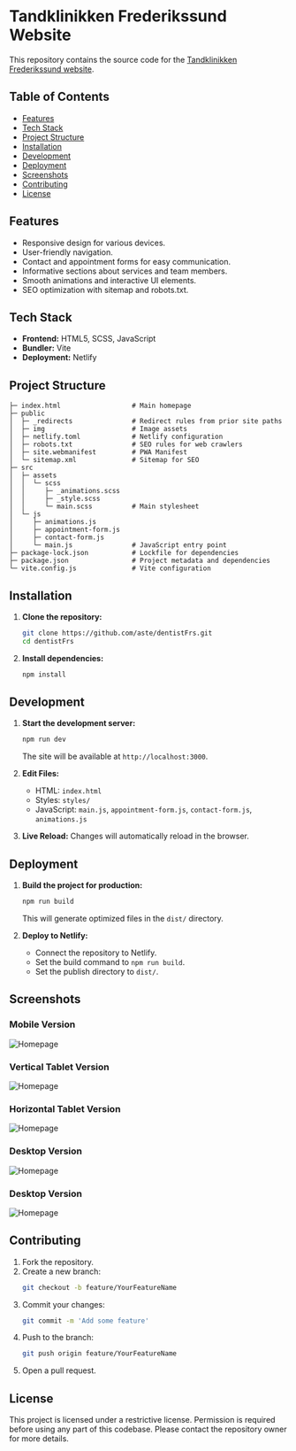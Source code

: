 # Tandklinikken Frederikssund Website

This repository contains the source code for the [Tandklinikken Frederikssund website](https://tandklinikken-frederikssund.dk/).

## Table of Contents
- [Features](#features)
- [Tech Stack](#tech-stack)
- [Project Structure](#project-structure)
- [Installation](#installation)
- [Development](#development)
- [Deployment](#deployment)
- [Screenshots](#screenshots)
- [Contributing](#contributing)
- [License](#license)

## Features
- Responsive design for various devices.
- User-friendly navigation.
- Contact and appointment forms for easy communication.
- Informative sections about services and team members.
- Smooth animations and interactive UI elements.
- SEO optimization with sitemap and robots.txt.

## Tech Stack
- **Frontend:** HTML5, SCSS, JavaScript
- **Bundler:** Vite
- **Deployment:** Netlify


## Project Structure
```
├─ index.html                  # Main homepage
├─ public
│  ├─ _redirects               # Redirect rules from prior site paths
│  ├─ img                      # Image assets
│  ├─ netlify.toml             # Netlify configuration
│  ├─ robots.txt               # SEO rules for web crawlers
│  ├─ site.webmanifest         # PWA Manifest
│  └─ sitemap.xml              # Sitemap for SEO
├─ src
│  ├─ assets
│  │  └─ scss
│  │     ├─ _animations.scss
│  │     ├─ _style.scss        
│  │     └─ main.scss          # Main stylesheet
│  └─ js
│     ├─ animations.js
│     ├─ appointment-form.js
│     ├─ contact-form.js
│     └─ main.js               # JavaScript entry point 
├─ package-lock.json           # Lockfile for dependencies
├─ package.json                # Project metadata and dependencies
└─ vite.config.js              # Vite configuration
```              

## Installation

1. **Clone the repository:**
   ```bash
   git clone https://github.com/aste/dentistFrs.git
   cd dentistFrs
   ```
2. **Install dependencies:**
   ```bash
   npm install
   ```

## Development

1. **Start the development server:**
   ```bash
   npm run dev
   ```
   The site will be available at `http://localhost:3000`.

2. **Edit Files:**
   - HTML: `index.html`
   - Styles: `styles/`
   - JavaScript: `main.js`, `appointment-form.js`, `contact-form.js`, `animations.js`

3. **Live Reload:** Changes will automatically reload in the browser.

## Deployment

1. **Build the project for production:**
   ```bash
   npm run build
   ```
   This will generate optimized files in the `dist/` directory.

2. **Deploy to Netlify:**
   - Connect the repository to Netlify.
   - Set the build command to `npm run build`.
   - Set the publish directory to `dist/`.

## Screenshots

### Mobile Version
![Homepage](public/img/screenshots/mobile.webp)

### Vertical Tablet Version
![Homepage](public/img/screenshots/tablet-vertical.webp)

### Horizontal Tablet Version
![Homepage](public/img/screenshots/tablet-horizontal.webp)

### Desktop Version
![Homepage](public/img/screenshots/desktop.webp)

### Desktop Version
![Homepage](public/img/screenshots/desktop.webp)

## Contributing

1. Fork the repository.
2. Create a new branch:
   ```bash
   git checkout -b feature/YourFeatureName
   ```
3. Commit your changes:
   ```bash
   git commit -m 'Add some feature'
   ```
4. Push to the branch:
   ```bash
   git push origin feature/YourFeatureName
   ```
5. Open a pull request.

## License

This project is licensed under a restrictive license. Permission is required before using any part of this codebase. Please contact the repository owner for more details.
